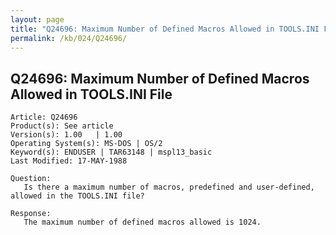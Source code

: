 ```yaml
---
layout: page
title: "Q24696: Maximum Number of Defined Macros Allowed in TOOLS.INI File"
permalink: /kb/024/Q24696/
---
```


## Q24696: Maximum Number of Defined Macros Allowed in TOOLS.INI File

	Article: Q24696
	Product(s): See article
	Version(s): 1.00   | 1.00
	Operating System(s): MS-DOS | OS/2
	Keyword(s): ENDUSER | TAR63148 | mspl13_basic
	Last Modified: 17-MAY-1988
	
	Question:
	   Is there a maximum number of macros, predefined and user-defined,
	allowed in the TOOLS.INI file?
	
	Response:
	   The maximum number of defined macros allowed is 1024.
